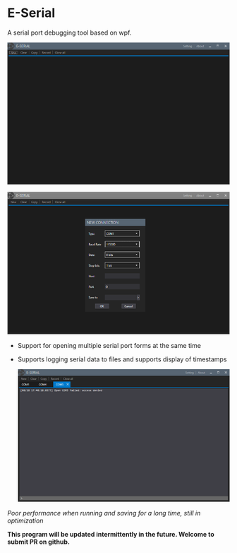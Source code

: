 # E-Serial

A serial port debugging tool based on wpf.

![main interface](https://raw.githubusercontent.com/Zousdie/E-Serial/master/Raw/main.png)

![create new connection](https://raw.githubusercontent.com/Zousdie/E-Serial/master/Raw/00.png)

- Support for opening multiple serial port forms at the same time
- Supports logging serial data to files and supports display of timestamps
    
    ![create new connection](https://raw.githubusercontent.com/Zousdie/E-Serial/master/Raw/01.png)

*Poor performance when running and saving for a long time, still in optimization*

**This program will be updated intermittently in the future. Welcome to submit PR on github.**
